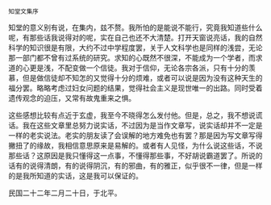     知堂文集序 

   知堂的意义别有说，在集内，兹不赘。我所怕的是能说不能行，究竟我知道些什么呢，有那些话我说得对的呢，实在自己也还不大清楚。打开天窗说亮话，我的自然科学的知识很是有限，大约不过中学程度罢，关于人文科学也是同样的浅尝，无论那一部门都不曾有过系统的研究。求知的心既然不很深，不能成为一个学者，而求道的心更是浅，不配变做一个信徒。我对于信仰，无论各宗各派，只有十分的羡慕，但是做信徒却不知怎的又觉得十分的烦难，或者可以说是因为没有这种天生的福分罢。略略考虑过妇女问题的结果，觉得社会主义是现世唯一的出路。同时受着遗传观念的迫压，又常有故鬼重来之惧。

   这些感想比较有点近于玄虚，我至今不晓得怎么发付他。但是，总之，我不想说谎话。我在这些文章里总努力说实话，不过因为是当作文章写，说实话却并不一定是一样的老实说法。老实的朋友读了会误解的地方难免也有罢？那是因为写文章写得撇扭了的缘故，我相信意思原来是易解的。或者有人见怪，为什么说这些话，不说那些话？这原因是我只懂得这一点事，不懂得那些事，不好胡说霸道罢了。所说的话有的说得清朗，有的说得阴沉，有的邪曲，有的雅正，似乎很不一律，但是一样的是我所知道的实话，这是我可以保证的。

   民国二十二年二月二十日，于北平。


